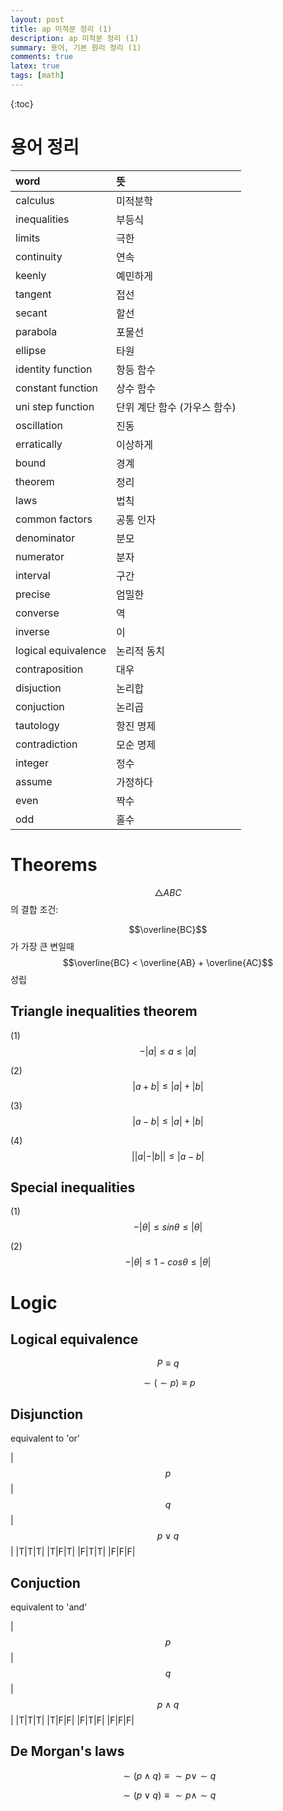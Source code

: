 ```yaml
---
layout: post
title: ap 미적분 정리 (1)
description: ap 미적분 정리 (1)
summary: 용어, 기본 원리 정리 (1)
comments: true
latex: true
tags: [math]
---
```


{:toc}

# 용어 정리

| word                | 뜻                           |
| :------------------ | :--------------------------- |
| calculus            | 미적분학                     |
| inequalities        | 부등식                       |
| limits              | 극한                         |
| continuity          | 연속                         |
| keenly              | 예민하게                     |
| tangent             | 접선                         |
| secant              | 할선                         |
| parabola            | 포물선                       |
| ellipse             | 타원                         |
| identity function   | 항등 함수                    |
| constant function   | 상수 함수                    |
| uni step function   | 단위 계단 함수 (가우스 함수) |
| oscillation         | 진동                         |
| erratically         | 이상하게                     |
| bound               | 경계                         |
| theorem             | 정리                         |
| laws                | 법칙                         |
| common factors      | 공통 인자                    |
| denominator         | 분모                         |
| numerator           | 분자                         |
| interval            | 구간                         |
| precise             | 엄밀한                       |
| converse            | 역                           |
| inverse             | 이                           |
| logical equivalence | 논리적 동치                  |
| contraposition      | 대우                         |
| disjuction          | 논리합                       |
| conjuction          | 논리곱                       |
| tautology           | 항진 명제                    |
| contradiction       | 모순 명제                    |
| integer             | 정수                         |
| assume              | 가정하다                     |
| even                | 짝수                         |
| odd                 | 홀수                         |

# Theorems

$$\bigtriangleup{ABC}$$ 의 결합 조건:

$$\overline{BC}$$가 가장 큰 변일때
$$\overline{BC} < \overline{AB} + \overline{AC}$$ 성립

## Triangle inequalities theorem

(1)
$$ -|a| \leq a \leq |a| $$

(2)
$$|a+b| \leq |a| + |b|$$

(3)
$$|a-b| \leq |a| + |b|$$

(4)
$$||a|-|b|| \leq |a-b|$$

## Special inequalities

(1)
$$-|\theta| \leq sin\theta \leq |\theta|$$

(2)
$$-|\theta| \leq 1 - cos \theta \leq |\theta|$$

# Logic

## Logical equivalence

$$P\equiv{q}$$

$$\sim(\sim p)\equiv{p}$$

## Disjunction

equivalent to 'or'

|$$p$$|$$q$$|$$p \lor q$$|
|T|T|T|
|T|F|T|
|F|T|T|
|F|F|F|

## Conjuction

equivalent to 'and'

|$$p$$|$$q$$|$$p \wedge q$$|
|T|T|T|
|T|F|F|
|F|T|F|
|F|F|F|

## De Morgan's laws

$$\sim(p \wedge q) \equiv {\sim{p}\lor\sim{q}}$$

$$\sim(p \lor q) \equiv \sim{p}\wedge \sim{q}$$
